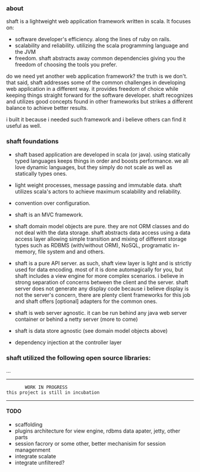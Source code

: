 ### about

shaft is a lightweight web application framework written in scala. It focuses on:
* software developer's efficiency. along the lines of ruby on rails.
* scalability and reliability. utilizing the scala programming language and the JVM
* freedom. shaft abstracts away common dependencies giving you the freedom of choosing the tools you prefer.

do we need yet another web application framework? the truth is we don't. that said, shaft addresses some of the common challenges in 
developing web application in a different way. it provides freedom of choice while keeping things straight forward for the software developer. 
shaft recognizes and utilizes good concepts found in other frameworks but strikes a different balance to achieve better results.

i built it because i needed such framework and i believe others can find it useful as well.

### shaft foundations

* shaft based application are developed in scala (or java). using statically typed languages keeps things in order and boosts performance. 
we all love dynamic languages, but they simply do not scale as well as statically types ones.  

* light weight processes, message passing and immutable data. shaft utilizes scala's actors to achieve maximum scalability and reliability.

* convention over configuration.

* shaft is an MVC framework.

* shaft domain model objects are pure. they are not ORM classes and do not deal with the data storage. shaft abstracts data access using a 
data access layer allowing simple transition and mixing of different storage types such as RDBMS (with/without ORM), NoSQL, programatic in-memory, 
file system and and others.
  
* shaft is a pure API server. as such, shaft view layer is light and is strictly used for data encoding. most of it is done automagically for you, 
but shaft includes a view engine for more complex scenarios.
i believe in strong separation of concerns between the client and the server. shaft server does not generate any display code because i believe 
display is not the server's concern, there are plenty client frameworks for this job and shaft offers [optional] adapters for the common ones. 
  
* shaft is web server agnostic. it can be run behind any java web server container or behind a netty server (more to come)

* shaft is data store agnostic (see domain model objects above)

* dependency injection at the controller layer

### shaft utilized the following open source libraries:
...


****************************************************
		   WORK IN PROGRESS
	this project is still in incubation
****************************************************

#### TODO
* scaffolding
* plugins architecture for view engine, rdbms data apater, jetty, other parts
* session facrory or some other, better mechanisim for session managenment
* integrate scalate
* integrate unfiltered?